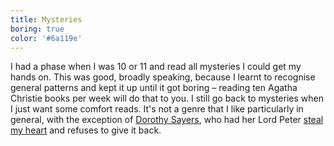 ```yaml
---
title: Mysteries
boring: true
color: '#6a119e'
---
```


I had a phase when I was 10 or 11 and read all mysteries I could get my hands on. This was good, broadly speaking,
because I learnt to recognise general patterns and kept it up until it got boring – reading ten Agatha Christie books
per week will do that to you. I still go back to mysteries when I just want some comfort reads. It's not a genre that I
like particularly in general, with the exception of [Dorothy Sayers](/dorothy-l-sayers/), who had her
Lord Peter [steal my heart](/reviews/2020/gaudy-night/) and refuses to give it back.
